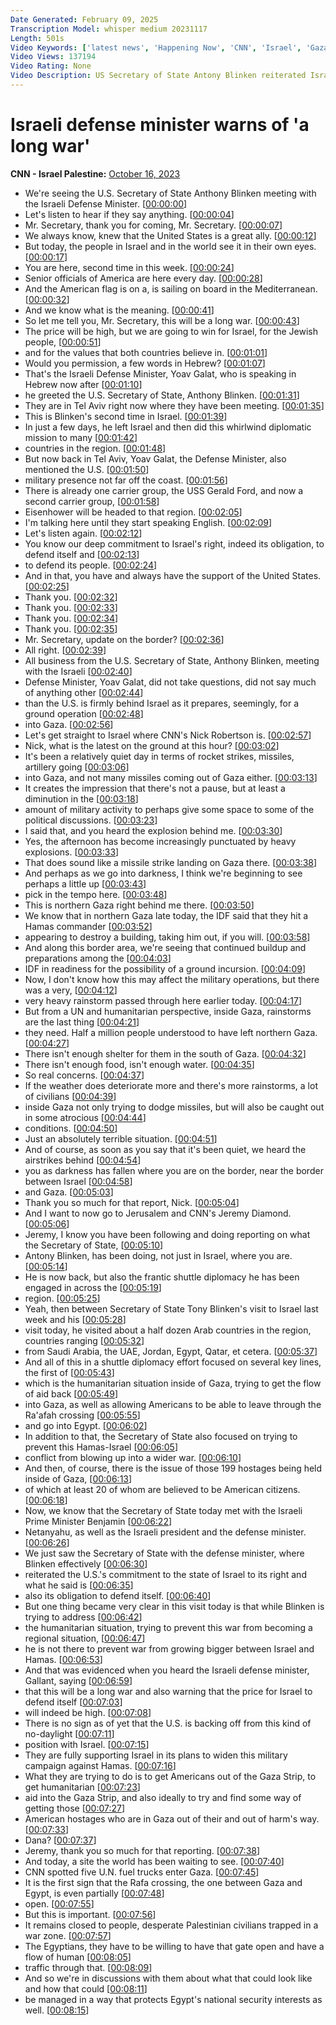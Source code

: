```yaml
---
Date Generated: February 09, 2025
Transcription Model: whisper medium 20231117
Length: 501s
Video Keywords: ['latest news', 'Happening Now', 'CNN', 'Israel', 'Gaza Strip', 'West Bank', 'Hamas', 'IDF', 'Israel Defense Forces', 'Iran', 'Jerusalem', 'Gaza City', 'Tel Aviv', 'Khan Younis', 'Palestinians', 'Israel Gaza Border', 'Israel War', 'Gaza Siege', 'Middle East', 'Ashdod', 'Gaza Rockets', 'Hamas Rockets', 'Iron Dome', 'Gaza Power Station', 'Lebanon', 'US Intelligence', 'John Berman', 'CNN News Central', 'Jeremy Diamond', 'Dana Bash', 'Inside Politics', 'Yoav Gallant', 'Israeli Defense Minister', 'Nic Robertson']
Video Views: 137194
Video Rating: None
Video Description: US Secretary of State Antony Blinken reiterated Israel will “always have the support of the United States," while speaking alongside Israeli Defense Minister Yoav Gallant in Tel Aviv. Gallant, in turn, warned, "This will be a long war." #CNN #News
---
```


# Israeli defense minister warns of 'a long war'
**CNN - Israel Palestine:** [October 16, 2023](https://www.youtube.com/watch?v=s5H3HFGlGcg)
*  We're seeing the U.S. Secretary of State Anthony Blinken meeting with the Israeli Defense Minister. [[00:00:00](https://www.youtube.com/watch?v=s5H3HFGlGcg&t=0.0s)]
*  Let's listen to hear if they say anything. [[00:00:04](https://www.youtube.com/watch?v=s5H3HFGlGcg&t=4.94s)]
*  Mr. Secretary, thank you for coming, Mr. Secretary. [[00:00:07](https://www.youtube.com/watch?v=s5H3HFGlGcg&t=7.18s)]
*  We always know, knew that the United States is a great ally. [[00:00:12](https://www.youtube.com/watch?v=s5H3HFGlGcg&t=12.780000000000001s)]
*  But today, the people in Israel and in the world see it in their own eyes. [[00:00:17](https://www.youtube.com/watch?v=s5H3HFGlGcg&t=17.5s)]
*  You are here, second time in this week. [[00:00:24](https://www.youtube.com/watch?v=s5H3HFGlGcg&t=24.54s)]
*  Senior officials of America are here every day. [[00:00:28](https://www.youtube.com/watch?v=s5H3HFGlGcg&t=28.68s)]
*  And the American flag is on a, is sailing on board in the Mediterranean. [[00:00:32](https://www.youtube.com/watch?v=s5H3HFGlGcg&t=32.48s)]
*  And we know what is the meaning. [[00:00:41](https://www.youtube.com/watch?v=s5H3HFGlGcg&t=41.64s)]
*  So let me tell you, Mr. Secretary, this will be a long war. [[00:00:43](https://www.youtube.com/watch?v=s5H3HFGlGcg&t=43.94s)]
*  The price will be high, but we are going to win for Israel, for the Jewish people, [[00:00:51](https://www.youtube.com/watch?v=s5H3HFGlGcg&t=51.92s)]
*  and for the values that both countries believe in. [[00:01:01](https://www.youtube.com/watch?v=s5H3HFGlGcg&t=61.300000000000004s)]
*  Would you permission, a few words in Hebrew? [[00:01:07](https://www.youtube.com/watch?v=s5H3HFGlGcg&t=67.0s)]
*  That's the Israeli Defense Minister, Yoav Galat, who is speaking in Hebrew now after [[00:01:10](https://www.youtube.com/watch?v=s5H3HFGlGcg&t=70.0s)]
*  he greeted the U.S. Secretary of State, Anthony Blinken. [[00:01:31](https://www.youtube.com/watch?v=s5H3HFGlGcg&t=91.92s)]
*  They are in Tel Aviv right now where they have been meeting. [[00:01:35](https://www.youtube.com/watch?v=s5H3HFGlGcg&t=95.0s)]
*  This is Blinken's second time in Israel. [[00:01:39](https://www.youtube.com/watch?v=s5H3HFGlGcg&t=99.24s)]
*  In just a few days, he left Israel and then did this whirlwind diplomatic mission to many [[00:01:42](https://www.youtube.com/watch?v=s5H3HFGlGcg&t=102.83999999999999s)]
*  countries in the region. [[00:01:48](https://www.youtube.com/watch?v=s5H3HFGlGcg&t=108.28s)]
*  But now back in Tel Aviv, Yoav Galat, the Defense Minister, also mentioned the U.S. [[00:01:50](https://www.youtube.com/watch?v=s5H3HFGlGcg&t=110.25999999999999s)]
*  military presence not far off the coast. [[00:01:56](https://www.youtube.com/watch?v=s5H3HFGlGcg&t=116.52s)]
*  There is already one carrier group, the USS Gerald Ford, and now a second carrier group, [[00:01:58](https://www.youtube.com/watch?v=s5H3HFGlGcg&t=118.94s)]
*  Eisenhower will be headed to that region. [[00:02:05](https://www.youtube.com/watch?v=s5H3HFGlGcg&t=125.52s)]
*  I'm talking here until they start speaking English. [[00:02:09](https://www.youtube.com/watch?v=s5H3HFGlGcg&t=129.28s)]
*  Let's listen again. [[00:02:12](https://www.youtube.com/watch?v=s5H3HFGlGcg&t=132.48s)]
*  You know our deep commitment to Israel's right, indeed its obligation, to defend itself and [[00:02:13](https://www.youtube.com/watch?v=s5H3HFGlGcg&t=133.48s)]
*  to defend its people. [[00:02:24](https://www.youtube.com/watch?v=s5H3HFGlGcg&t=144.44s)]
*  And in that, you have and always have the support of the United States. [[00:02:25](https://www.youtube.com/watch?v=s5H3HFGlGcg&t=145.44s)]
*  Thank you. [[00:02:32](https://www.youtube.com/watch?v=s5H3HFGlGcg&t=152.24s)]
*  Thank you. [[00:02:33](https://www.youtube.com/watch?v=s5H3HFGlGcg&t=153.24s)]
*  Thank you. [[00:02:34](https://www.youtube.com/watch?v=s5H3HFGlGcg&t=154.24s)]
*  Thank you. [[00:02:35](https://www.youtube.com/watch?v=s5H3HFGlGcg&t=155.24s)]
*  Mr. Secretary, update on the border? [[00:02:36](https://www.youtube.com/watch?v=s5H3HFGlGcg&t=156.24s)]
*  All right. [[00:02:39](https://www.youtube.com/watch?v=s5H3HFGlGcg&t=159.24s)]
*  All business from the U.S. Secretary of State, Anthony Blinken, meeting with the Israeli [[00:02:40](https://www.youtube.com/watch?v=s5H3HFGlGcg&t=160.24s)]
*  Defense Minister, Yoav Galat, did not take questions, did not say much of anything other [[00:02:44](https://www.youtube.com/watch?v=s5H3HFGlGcg&t=164.12s)]
*  than the U.S. is firmly behind Israel as it prepares, seemingly, for a ground operation [[00:02:48](https://www.youtube.com/watch?v=s5H3HFGlGcg&t=168.92000000000002s)]
*  into Gaza. [[00:02:56](https://www.youtube.com/watch?v=s5H3HFGlGcg&t=176.44s)]
*  Let's get straight to Israel where CNN's Nick Robertson is. [[00:02:57](https://www.youtube.com/watch?v=s5H3HFGlGcg&t=177.44s)]
*  Nick, what is the latest on the ground at this hour? [[00:03:02](https://www.youtube.com/watch?v=s5H3HFGlGcg&t=182.04s)]
*  It's been a relatively quiet day in terms of rocket strikes, missiles, artillery going [[00:03:06](https://www.youtube.com/watch?v=s5H3HFGlGcg&t=186.88s)]
*  into Gaza, and not many missiles coming out of Gaza either. [[00:03:13](https://www.youtube.com/watch?v=s5H3HFGlGcg&t=193.11999999999998s)]
*  It creates the impression that there's not a pause, but at least a diminution in the [[00:03:18](https://www.youtube.com/watch?v=s5H3HFGlGcg&t=198.16s)]
*  amount of military activity to perhaps give some space to some of the political discussions. [[00:03:23](https://www.youtube.com/watch?v=s5H3HFGlGcg&t=203.76s)]
*  I said that, and you heard the explosion behind me. [[00:03:30](https://www.youtube.com/watch?v=s5H3HFGlGcg&t=210.4s)]
*  Yes, the afternoon has become increasingly punctuated by heavy explosions. [[00:03:33](https://www.youtube.com/watch?v=s5H3HFGlGcg&t=213.32000000000002s)]
*  That does sound like a missile strike landing on Gaza there. [[00:03:38](https://www.youtube.com/watch?v=s5H3HFGlGcg&t=218.36s)]
*  And perhaps as we go into darkness, I think we're beginning to see perhaps a little up [[00:03:43](https://www.youtube.com/watch?v=s5H3HFGlGcg&t=223.76000000000002s)]
*  pick in the tempo here. [[00:03:48](https://www.youtube.com/watch?v=s5H3HFGlGcg&t=228.48000000000002s)]
*  This is northern Gaza right behind me there. [[00:03:50](https://www.youtube.com/watch?v=s5H3HFGlGcg&t=230.0s)]
*  We know that in northern Gaza late today, the IDF said that they hit a Hamas commander [[00:03:52](https://www.youtube.com/watch?v=s5H3HFGlGcg&t=232.74s)]
*  appearing to destroy a building, taking him out, if you will. [[00:03:58](https://www.youtube.com/watch?v=s5H3HFGlGcg&t=238.44s)]
*  And along this border area, we're seeing that continued buildup and preparations among the [[00:04:03](https://www.youtube.com/watch?v=s5H3HFGlGcg&t=243.4s)]
*  IDF in readiness for the possibility of a ground incursion. [[00:04:09](https://www.youtube.com/watch?v=s5H3HFGlGcg&t=249.08s)]
*  Now, I don't know how this may affect the military operations, but there was a very, [[00:04:12](https://www.youtube.com/watch?v=s5H3HFGlGcg&t=252.96s)]
*  very heavy rainstorm passed through here earlier today. [[00:04:17](https://www.youtube.com/watch?v=s5H3HFGlGcg&t=257.28000000000003s)]
*  But from a UN and humanitarian perspective, inside Gaza, rainstorms are the last thing [[00:04:21](https://www.youtube.com/watch?v=s5H3HFGlGcg&t=261.48s)]
*  they need. Half a million people understood to have left northern Gaza. [[00:04:27](https://www.youtube.com/watch?v=s5H3HFGlGcg&t=267.84000000000003s)]
*  There isn't enough shelter for them in the south of Gaza. [[00:04:32](https://www.youtube.com/watch?v=s5H3HFGlGcg&t=272.0s)]
*  There isn't enough food, isn't enough water. [[00:04:35](https://www.youtube.com/watch?v=s5H3HFGlGcg&t=275.08s)]
*  So real concerns. [[00:04:37](https://www.youtube.com/watch?v=s5H3HFGlGcg&t=277.6s)]
*  If the weather does deteriorate more and there's more rainstorms, a lot of civilians [[00:04:39](https://www.youtube.com/watch?v=s5H3HFGlGcg&t=279.08s)]
*  inside Gaza not only trying to dodge missiles, but will also be caught out in some atrocious [[00:04:44](https://www.youtube.com/watch?v=s5H3HFGlGcg&t=284.72s)]
*  conditions. [[00:04:50](https://www.youtube.com/watch?v=s5H3HFGlGcg&t=290.12s)]
*  Just an absolutely terrible situation. [[00:04:51](https://www.youtube.com/watch?v=s5H3HFGlGcg&t=291.96000000000004s)]
*  And of course, as soon as you say that it's been quiet, we heard the airstrikes behind [[00:04:54](https://www.youtube.com/watch?v=s5H3HFGlGcg&t=294.32s)]
*  you as darkness has fallen where you are on the border, near the border between Israel [[00:04:58](https://www.youtube.com/watch?v=s5H3HFGlGcg&t=298.55999999999995s)]
*  and Gaza. [[00:05:03](https://www.youtube.com/watch?v=s5H3HFGlGcg&t=303.96s)]
*  Thank you so much for that report, Nick. [[00:05:04](https://www.youtube.com/watch?v=s5H3HFGlGcg&t=304.79999999999995s)]
*  And I want to now go to Jerusalem and CNN's Jeremy Diamond. [[00:05:06](https://www.youtube.com/watch?v=s5H3HFGlGcg&t=306.59999999999997s)]
*  Jeremy, I know you have been following and doing reporting on what the Secretary of State, [[00:05:10](https://www.youtube.com/watch?v=s5H3HFGlGcg&t=310.23999999999995s)]
*  Antony Blinken, has been doing, not just in Israel, where you are. [[00:05:14](https://www.youtube.com/watch?v=s5H3HFGlGcg&t=314.96s)]
*  He is now back, but also the frantic shuttle diplomacy he has been engaged in across the [[00:05:19](https://www.youtube.com/watch?v=s5H3HFGlGcg&t=319.16s)]
*  region. [[00:05:25](https://www.youtube.com/watch?v=s5H3HFGlGcg&t=325.36s)]
*  Yeah, then between Secretary of State Tony Blinken's visit to Israel last week and his [[00:05:28](https://www.youtube.com/watch?v=s5H3HFGlGcg&t=328.20000000000005s)]
*  visit today, he visited about a half dozen Arab countries in the region, countries ranging [[00:05:32](https://www.youtube.com/watch?v=s5H3HFGlGcg&t=332.16s)]
*  from Saudi Arabia, the UAE, Jordan, Egypt, Qatar, et cetera. [[00:05:37](https://www.youtube.com/watch?v=s5H3HFGlGcg&t=337.64000000000004s)]
*  And all of this in a shuttle diplomacy effort focused on several key lines, the first of [[00:05:43](https://www.youtube.com/watch?v=s5H3HFGlGcg&t=343.28000000000003s)]
*  which is the humanitarian situation inside of Gaza, trying to get the flow of aid back [[00:05:49](https://www.youtube.com/watch?v=s5H3HFGlGcg&t=349.04s)]
*  into Gaza, as well as allowing Americans to be able to leave through the Ra'afah crossing [[00:05:55](https://www.youtube.com/watch?v=s5H3HFGlGcg&t=355.08s)]
*  and go into Egypt. [[00:06:02](https://www.youtube.com/watch?v=s5H3HFGlGcg&t=362.16s)]
*  In addition to that, the Secretary of State also focused on trying to prevent this Hamas-Israel [[00:06:05](https://www.youtube.com/watch?v=s5H3HFGlGcg&t=365.2s)]
*  conflict from blowing up into a wider war. [[00:06:10](https://www.youtube.com/watch?v=s5H3HFGlGcg&t=370.0s)]
*  And then, of course, there is the issue of those 199 hostages being held inside of Gaza, [[00:06:13](https://www.youtube.com/watch?v=s5H3HFGlGcg&t=373.4s)]
*  of which at least 20 of whom are believed to be American citizens. [[00:06:18](https://www.youtube.com/watch?v=s5H3HFGlGcg&t=378.64s)]
*  Now, we know that the Secretary of State today met with the Israeli Prime Minister Benjamin [[00:06:22](https://www.youtube.com/watch?v=s5H3HFGlGcg&t=382.24s)]
*  Netanyahu, as well as the Israeli president and the defense minister. [[00:06:26](https://www.youtube.com/watch?v=s5H3HFGlGcg&t=386.36s)]
*  We just saw the Secretary of State with the defense minister, where Blinken effectively [[00:06:30](https://www.youtube.com/watch?v=s5H3HFGlGcg&t=390.52s)]
*  reiterated the U.S.'s commitment to the state of Israel to its right and what he said is [[00:06:35](https://www.youtube.com/watch?v=s5H3HFGlGcg&t=395.4s)]
*  also its obligation to defend itself. [[00:06:40](https://www.youtube.com/watch?v=s5H3HFGlGcg&t=400.0s)]
*  But one thing became very clear in this visit today is that while Blinken is trying to address [[00:06:42](https://www.youtube.com/watch?v=s5H3HFGlGcg&t=402.36s)]
*  the humanitarian situation, trying to prevent this war from becoming a regional situation, [[00:06:47](https://www.youtube.com/watch?v=s5H3HFGlGcg&t=407.71999999999997s)]
*  he is not there to prevent war from growing bigger between Israel and Hamas. [[00:06:53](https://www.youtube.com/watch?v=s5H3HFGlGcg&t=413.36s)]
*  And that was evidenced when you heard the Israeli defense minister, Gallant, saying [[00:06:59](https://www.youtube.com/watch?v=s5H3HFGlGcg&t=419.24s)]
*  that this will be a long war and also warning that the price for Israel to defend itself [[00:07:03](https://www.youtube.com/watch?v=s5H3HFGlGcg&t=423.52s)]
*  will indeed be high. [[00:07:08](https://www.youtube.com/watch?v=s5H3HFGlGcg&t=428.91999999999996s)]
*  There is no sign as of yet that the U.S. is backing off from this kind of no-daylight [[00:07:11](https://www.youtube.com/watch?v=s5H3HFGlGcg&t=431.32s)]
*  position with Israel. [[00:07:15](https://www.youtube.com/watch?v=s5H3HFGlGcg&t=435.64s)]
*  They are fully supporting Israel in its plans to widen this military campaign against Hamas. [[00:07:16](https://www.youtube.com/watch?v=s5H3HFGlGcg&t=436.88s)]
*  What they are trying to do is to get Americans out of the Gaza Strip, to get humanitarian [[00:07:23](https://www.youtube.com/watch?v=s5H3HFGlGcg&t=443.32s)]
*  aid into the Gaza Strip, and also ideally to try and find some way of getting those [[00:07:27](https://www.youtube.com/watch?v=s5H3HFGlGcg&t=447.71999999999997s)]
*  American hostages who are in Gaza out of their and out of harm's way. [[00:07:33](https://www.youtube.com/watch?v=s5H3HFGlGcg&t=453.0s)]
*  Dana? [[00:07:37](https://www.youtube.com/watch?v=s5H3HFGlGcg&t=457.6s)]
*  Jeremy, thank you so much for that reporting. [[00:07:38](https://www.youtube.com/watch?v=s5H3HFGlGcg&t=458.6s)]
*  And today, a site the world has been waiting to see. [[00:07:40](https://www.youtube.com/watch?v=s5H3HFGlGcg&t=460.71999999999997s)]
*  CNN spotted five U.N. fuel trucks enter Gaza. [[00:07:45](https://www.youtube.com/watch?v=s5H3HFGlGcg&t=465.28s)]
*  It is the first sign that the Rafa crossing, the one between Gaza and Egypt, is even partially [[00:07:48](https://www.youtube.com/watch?v=s5H3HFGlGcg&t=468.91999999999996s)]
*  open. [[00:07:55](https://www.youtube.com/watch?v=s5H3HFGlGcg&t=475.15999999999997s)]
*  But this is important. [[00:07:56](https://www.youtube.com/watch?v=s5H3HFGlGcg&t=476.2s)]
*  It remains closed to people, desperate Palestinian civilians trapped in a war zone. [[00:07:57](https://www.youtube.com/watch?v=s5H3HFGlGcg&t=477.2s)]
*  The Egyptians, they have to be willing to have that gate open and have a flow of human [[00:08:05](https://www.youtube.com/watch?v=s5H3HFGlGcg&t=485.32s)]
*  traffic through that. [[00:08:09](https://www.youtube.com/watch?v=s5H3HFGlGcg&t=489.71999999999997s)]
*  And so we're in discussions with them about what that could look like and how that could [[00:08:11](https://www.youtube.com/watch?v=s5H3HFGlGcg&t=491.8s)]
*  be managed in a way that protects Egypt's national security interests as well. [[00:08:15](https://www.youtube.com/watch?v=s5H3HFGlGcg&t=495.52000000000004s)]
